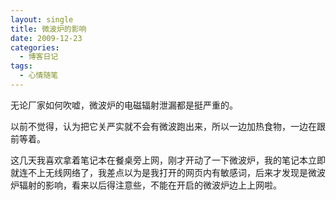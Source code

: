 ```yaml
---
layout: single
title: 微波炉的影响
date: 2009-12-23
categories:
  - 博客日记
tags:
  - 心情随笔
---
```


无论厂家如何吹嘘，微波炉的电磁辐射泄漏都是挺严重的。

以前不觉得，认为把它关严实就不会有微波跑出来，所以一边加热食物，一边在跟前等着。

这几天我喜欢拿着笔记本在餐桌旁上网，刚才开动了一下微波炉，我的笔记本立即就连不上无线网络了，我差点以为是我打开的网页内有敏感词，后来才发现是微波炉辐射的影响，看来以后得注意些，不能在开启的微波炉边上上网啦。
